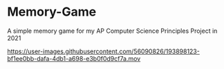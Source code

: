 # Memory-Game
A simple memory game for my AP Computer Science Principles Project in 2021


https://user-images.githubusercontent.com/56090826/193898123-bf1ee0bb-dafa-4db1-a698-e3b0f0d9cf7a.mov

